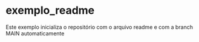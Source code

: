 # exemplo_readme

Este exemplo inicializa o repositório com o arquivo readme e com a branch MAIN automaticamente